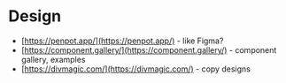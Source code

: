 # Design

- [https://penpot.app/](https://penpot.app/) - like Figma?
- [https://component.gallery/](https://component.gallery/) - component gallery, examples
- [https://divmagic.com/](https://divmagic.com/) - copy designs
